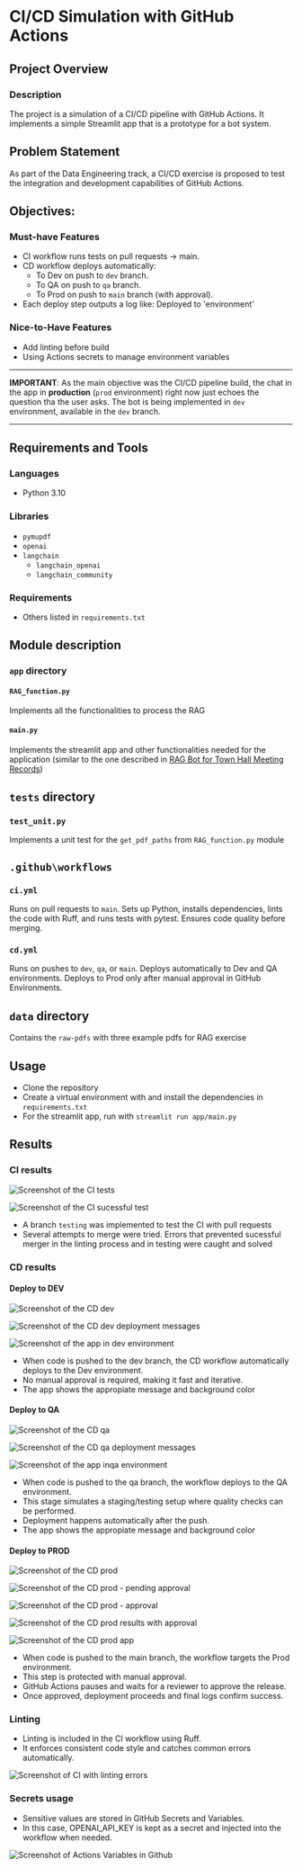 # CI/CD Simulation with GitHub Actions

## Project Overview

### Description

The project is a simulation of a CI/CD pipeline with GitHub Actions. It implements a simple Streamlit app that is a prototype for a bot system.

## Problem Statement

As part of the Data Engineering track, a CI/CD exercise is proposed to test the integration and development capabilities of GitHub Actions.

## Objectives:

### Must-have Features

- CI workflow runs tests on pull requests → main.
- CD workflow deploys automatically:
  - To Dev on push to `dev` branch.
  - To QA on push to `qa` branch.
  - To Prod on push to `main` branch (with approval).
- Each deploy step outputs a log like:
  Deployed to 'environment'

### Nice-to-Have Features

- Add linting before build
- Using Actions secrets to manage environment variables

---

**IMPORTANT**: As the main objective was the CI/CD pipeline build, the chat in the app in **production** (`prod` environment) right now just echoes the question tha the user asks.
The bot is being implemented in `dev` environment, available in the `dev` branch.

---

## Requirements and Tools

### Languages

- Python 3.10

### Libraries

- `pymupdf`
- `openai`
- `langchain`
  - `langchain_openai`
  - `langchain_community`

### Requirements

- Others listed in `requirements.txt`

## Module description

### `app` directory

#### `RAG_function.py`

Implements all the functionalities to process the RAG

#### `main.py`

Implements the streamlit app and other functionalities needed for the application (similar to the one described in [RAG Bot for Town Hall Meeting Records](https://github.com/hermstefanny/townhall-meetings-RAG-bot/blob/main/README.md))

## `tests` directory

### `test_unit.py`

Implements a unit test for the `get_pdf_paths` from `RAG_function.py` module

## `.github\workflows`

### `ci.yml`

Runs on pull requests to `main`.
Sets up Python, installs dependencies, lints the code with Ruff, and runs tests with pytest.
Ensures code quality before merging.

### `cd.yml`

Runs on pushes to `dev`, `qa`, or `main`.
Deploys automatically to Dev and QA environments.
Deploys to Prod only after manual approval in GitHub Environments.

## `data` directory

Contains the `raw-pdfs` with three example pdfs for RAG exercise

## Usage

- Clone the repository
- Create a virtual environment with and install the dependencies in `requirements.txt`
- For the streamlit app, run with `streamlit run app/main.py`

## Results

### CI results

![Screenshot of the CI tests](screenshots\CI-results.png "Screenshot of the CI tests")

![Screenshot of the CI sucessful test](screenshots\CI-sucess-result.png "Screenshot of the CI sucessful test")

- A branch `testing` was implemented to test the CI with pull requests
- Several attempts to merge were tried. Errors that prevented sucessful merger in the linting process and in testing were caught and solved

### CD results

#### Deploy to DEV

![Screenshot of the CD dev](screenshots\dev-deployment.png "Screenshot of the CD dev")

![Screenshot of the CD dev deployment messages](screenshots\dev-deployment-results.jpg "Screenshot of the CD dev deployment messages")

![Screenshot of the app in dev environment](screenshots\dev-app.png "Screenshot of the app in dev environment")

- When code is pushed to the dev branch, the CD workflow automatically deploys to the Dev environment.
- No manual approval is required, making it fast and iterative.
- The app shows the appropiate message and background color

#### Deploy to QA

![Screenshot of the CD qa](screenshots\qa-deployment.png "Screenshot of the CD qa")

![Screenshot of the CD qa deployment messages](screenshots\qa-deployment-results.png "Screenshot of the CD qa deployment messages")

![Screenshot of the app inqa environment](screenshots\qa-app.png "Screenshot of the app in qa environment")

- When code is pushed to the qa branch, the workflow deploys to the QA environment.
- This stage simulates a staging/testing setup where quality checks can be performed.
- Deployment happens automatically after the push.
- The app shows the appropiate message and background color

#### Deploy to PROD

![Screenshot of the CD prod](screenshots\prod-deployment-1.png "Screenshot of the CD prod")

![Screenshot of the CD prod - pending approval](screenshots\prod-results-2-pending.png "Screenshot of the CD prod - pending approval")

![Screenshot of the CD prod - approval](screenshots\prod-approval.png "Screenshot of the CD prod - approval")

![Screenshot of the CD prod results with approval](screenshots\prod-results-approval.png "Screenshot of the CD prod rseults with approval")

![Screenshot of the CD prod app](screenshots\prod-app.png "Screenshot of the CD prod app")

- When code is pushed to the main branch, the workflow targets the Prod environment.
- This step is protected with manual approval.
- GitHub Actions pauses and waits for a reviewer to approve the release.
- Once approved, deployment proceeds and final logs confirm success.

### Linting

- Linting is included in the CI workflow using Ruff.
- It enforces consistent code style and catches common errors automatically.

![Screenshot of CI with linting errors](screenshots\linting-errors.png "Screenshot of CI with linting errors")

### Secrets usage

- Sensitive values are stored in GitHub Secrets and Variables.
- In this case, OPENAI_API_KEY is kept as a secret and injected into the workflow when needed.

![Screenshot of Actions Variables in Github](screenshots\actions-secrets-var.png "Screenshot of Actions Variables in Github")
